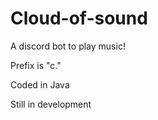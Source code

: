 # Cloud-of-sound
A discord bot to play music!

Prefix is "c."


Coded in Java



Still in development
